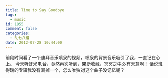 ```yaml
---
title: Time to Say Goodbye
tags:
  - music
id: 1855
comment: false
categories:
  - 乱七八糟
date: 2012-07-28 10:44:00
---
```


前段时间看了一个迪拜音乐喷泉的视频，喷泉的背景音乐吸引了我，一直记在心上。
今天听虾米电台，竟然再次听到，果断收藏，冥冥之中必有天意啊！
话说班得瑞的专辑我没有漏掉一个，怎么唯独对这个曲子没记忆呢？